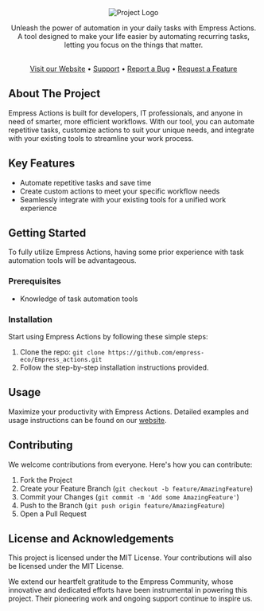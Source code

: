 <div align="center">
    <img src="https://grow.empress.eco/uploads/default/original/2X/1/1f1e1044d3864269d2a613577edb9763890422ab.png" alt="Project Logo"/>

Unleash the power of automation in your daily tasks with Empress Actions. A tool designed to make your life easier by automating recurring tasks, letting you focus on the things that matter. 

<br/>
<a href="https://empress.eco/">Visit our Website</a> •
<a href="https://grow.empress.eco/">Support</a> •
<a href="https://github.com/empress-eco/Empress_actions/issues">Report a Bug</a> •
<a href="https://github.com/empress-eco/Empress_actions/issues">Request a Feature</a>
</div>

## About The Project

Empress Actions is built for developers, IT professionals, and anyone in need of smarter, more efficient workflows. With our tool, you can automate repetitive tasks, customize actions to suit your unique needs, and integrate with your existing tools to streamline your work process.

## Key Features

- Automate repetitive tasks and save time
- Create custom actions to meet your specific workflow needs
- Seamlessly integrate with your existing tools for a unified work experience

## Getting Started

To fully utilize Empress Actions, having some prior experience with task automation tools will be advantageous. 

### Prerequisites

- Knowledge of task automation tools

### Installation

Start using Empress Actions by following these simple steps:

1. Clone the repo: `git clone https://github.com/empress-eco/Empress_actions.git`
2. Follow the step-by-step installation instructions provided.

## Usage

Maximize your productivity with Empress Actions. Detailed examples and usage instructions can be found on our [website](https://empress.eco/).

## Contributing

We welcome contributions from everyone. Here's how you can contribute:

1. Fork the Project
2. Create your Feature Branch (`git checkout -b feature/AmazingFeature`)
3. Commit your Changes (`git commit -m 'Add some AmazingFeature'`)
4. Push to the Branch (`git push origin feature/AmazingFeature`)
5. Open a Pull Request

## License and Acknowledgements

This project is licensed under the MIT License. Your contributions will also be licensed under the MIT License.

We extend our heartfelt gratitude to the Empress Community, whose innovative and dedicated efforts have been instrumental in powering this project. Their pioneering work and ongoing support continue to inspire us.